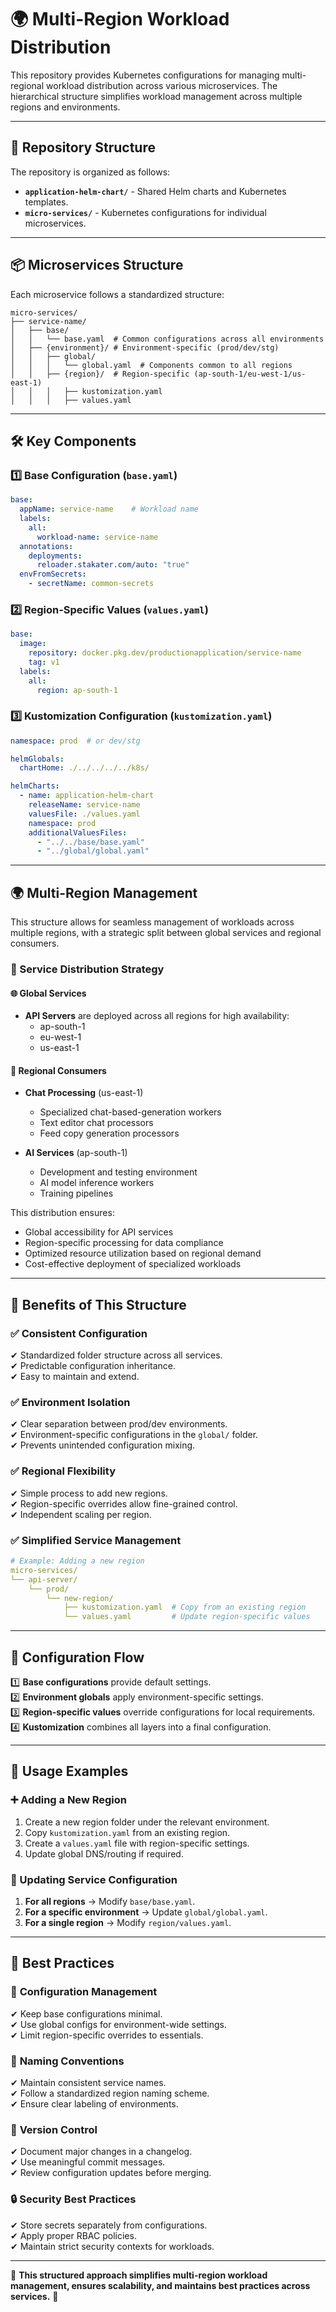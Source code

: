 # 🌍 Multi-Region Workload Distribution

This repository provides Kubernetes configurations for managing multi-regional workload distribution across various microservices. The hierarchical structure simplifies workload management across multiple regions and environments.

---

## 📁 Repository Structure

The repository is organized as follows:

- **`application-helm-chart/`** - Shared Helm charts and Kubernetes templates.
- **`micro-services/`** - Kubernetes configurations for individual microservices.

---

## 📦 Microservices Structure

Each microservice follows a standardized structure:

```
micro-services/
├── service-name/
│   ├── base/
│   │   └── base.yaml  # Common configurations across all environments
│   ├── {environment}/ # Environment-specific (prod/dev/stg)
│   │   ├── global/
│   │   │   └── global.yaml  # Components common to all regions
│   │   ├── {region}/  # Region-specific (ap-south-1/eu-west-1/us-east-1)
│   │   │   ├── kustomization.yaml
│   │   │   ├── values.yaml
```

---

## 🛠️ Key Components

### **1️⃣ Base Configuration (`base.yaml`)**
```yaml
base:
  appName: service-name    # Workload name
  labels:
    all:
      workload-name: service-name
  annotations:
    deployments:
      reloader.stakater.com/auto: "true"
  envFromSecrets:
    - secretName: common-secrets
```

### **2️⃣ Region-Specific Values (`values.yaml`)**
```yaml
base:
  image:
    repository: docker.pkg.dev/productionapplication/service-name
    tag: v1
  labels:
    all:
      region: ap-south-1
```

### **3️⃣ Kustomization Configuration (`kustomization.yaml`)**
```yaml
namespace: prod  # or dev/stg

helmGlobals:
  chartHome: ./../../../../k8s/

helmCharts:
  - name: application-helm-chart
    releaseName: service-name
    valuesFile: ./values.yaml
    namespace: prod
    additionalValuesFiles:
      - "../../base/base.yaml"
      - "../global/global.yaml"
```

---

## 🌍 Multi-Region Management

This structure allows for seamless management of workloads across multiple regions, with a strategic split between global services and regional consumers.

### **🔹 Service Distribution Strategy**

#### 🌐 **Global Services**
- **API Servers** are deployed across all regions for high availability:
  - ap-south-1
  - eu-west-1
  - us-east-1

#### 🎯 **Regional Consumers**
- **Chat Processing** (us-east-1)
  - Specialized chat-based-generation workers
  - Text editor chat processors
  - Feed copy generation processors

- **AI Services** (ap-south-1)
  - Development and testing environment
  - AI model inference workers
  - Training pipelines

This distribution ensures:
- Global accessibility for API services
- Region-specific processing for data compliance
- Optimized resource utilization based on regional demand
- Cost-effective deployment of specialized workloads

---

## 🎯 Benefits of This Structure

### ✅ **Consistent Configuration**
✔ Standardized folder structure across all services.  
✔ Predictable configuration inheritance.  
✔ Easy to maintain and extend.

### ✅ **Environment Isolation**
✔ Clear separation between prod/dev environments.  
✔ Environment-specific configurations in the `global/` folder.  
✔ Prevents unintended configuration mixing.

### ✅ **Regional Flexibility**
✔ Simple process to add new regions.  
✔ Region-specific overrides allow fine-grained control.  
✔ Independent scaling per region.

### ✅ **Simplified Service Management**
```yaml
# Example: Adding a new region
micro-services/
└── api-server/
    └── prod/
        └── new-region/
            ├── kustomization.yaml  # Copy from an existing region
            └── values.yaml         # Update region-specific values
```

---

## 🔄 Configuration Flow

1️⃣ **Base configurations** provide default settings.  
2️⃣ **Environment globals** apply environment-specific settings.  
3️⃣ **Region-specific values** override configurations for local requirements.  
4️⃣ **Kustomization** combines all layers into a final configuration.  

---

## 🚀 Usage Examples

### **➕ Adding a New Region**
1. Create a new region folder under the relevant environment.
2. Copy `kustomization.yaml` from an existing region.
3. Create a `values.yaml` file with region-specific settings.
4. Update global DNS/routing if required.

### **🔄 Updating Service Configuration**
1. **For all regions** → Modify `base/base.yaml`.
2. **For a specific environment** → Update `global/global.yaml`.
3. **For a single region** → Modify `region/values.yaml`.

---

## 📝 Best Practices

### 🔐 **Configuration Management**
✔ Keep base configurations minimal.  
✔ Use global configs for environment-wide settings.  
✔ Limit region-specific overrides to essentials.

### 📛 **Naming Conventions**
✔ Maintain consistent service names.  
✔ Follow a standardized region naming scheme.  
✔ Ensure clear labeling of environments.

### 📜 **Version Control**
✔ Document major changes in a changelog.  
✔ Use meaningful commit messages.  
✔ Review configuration updates before merging.

### 🔒 **Security Best Practices**
✔ Store secrets separately from configurations.  
✔ Apply proper RBAC policies.  
✔ Maintain strict security contexts for workloads.

---

🎯 **This structured approach simplifies multi-region workload management, ensures scalability, and maintains best practices across services.** 🚀
